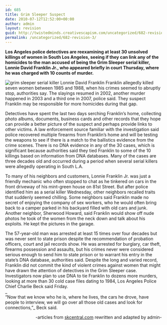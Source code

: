 ```yaml
---
id: 685
title: Grim Sleeper Suspect
date: 2010-07-12T12:52:00+00:00
author: admin
layout: revision
guid: http://twistedminds.creativescapism.com/uncategorized/682-revision-3/
permalink: /uncategorized/682-revision-3/
---
```

<p class="dropcap-first">
  <strong>Los Angeles police detectives are reexamining at least 30 unsolved killings of women in South Los Angeles, seeing if they can link any of the homicides to the man accused of being the Grim Sleeper serial killer, Lonnie David Franklin Jr., who appeared briefly in court Thursday, where he was charged with 10 counts of murder.</strong>
</p>

<img src="img/post/LonnieDavidfranklin.JPG" alt="grim sleeper serial killer Lonnie David Franklin" title="serial killer Lonnie David Franklin in court" class="left" /> Franklin allegedly killed seven women between 1985 and 1988, when his crimes seemed to abruptly stop, authorities say. The slayings resumed in 2002, another murder happened in 2003 and a third one in 2007, police said. They suspect Franklin may be responsible for more homicides during that gap.

Detectives have spent the last two days serching Franklin&#8217;s home, collecting photo albums, documents, business cards and other records that they hope can provide a better picture of the suspect and perhaps provide links to other victims. A law enforcement source familiar with the investigation said police recovered multiple firearms from Franklin&#8217;s home and will be testing the weapons to see if there is a match to the ballistics evidence from the crime scenes. There is no DNA evidence in any of the 30 cases, which is significant because authorities said they tied Franklin to some of the 10 killings based on information from DNA databases. Many of the cases are three decades old and occurred during a period when several serial killers were allegedly operating in South L.A.

To many of his neighbors and customers, Lonnie Franklin Jr. was just a friendly mechanic who often stopped to chat as he tinkered on cars in the front driveway of his mint-green house on 81st Street. But after police identified him as a serial killer Wednesday, other neighbors recalled traits that suddenly seemed chilling. Some neighbors said Franklin made no secret of enjoying the company of sex workers, who he would often bring back to a camper parked in his backyard filled with old cars and junk. Another neighbor, Sherwood Howard, said Franklin would show off nude photos he took of the women from the neck down and talk about his exploits. He kept the pictures in the garage.

The 57-year-old man was arrested at least 15 times over four decades but was never sent to state prison despite the recommendation of probation officers, court and jail records show. He was arrested for burglary, car theft, firearms possession and assaults, but his crimes never were considered serious enough to send him to state prison or to warrant his entry in the state&#8217;s DNA database, authorities said. Despite the long and varied record, Franklin did not commit the kind of violent crimes against women that might have drawn the attention of detectives in the Grim Sleeper case. Investigators now plan to use DNA to tie Franklin to dozens more murders, looking at more than 30 cold case files dating to 1984, Los Angeles Police Chief Charlie Beck said Friday.  
_  
&#8220;Now that we know who he is, where he lives, the cars he drove, have people to interview, we will go over all those old cases and look for connections,&#8221;_ Beck said.

<p style="text-align: right;">
  -articles from <a title="serial killer central" href="http://www.skcentral.com">skcentral.com</a> rewritten and adapted by admin-
</p>